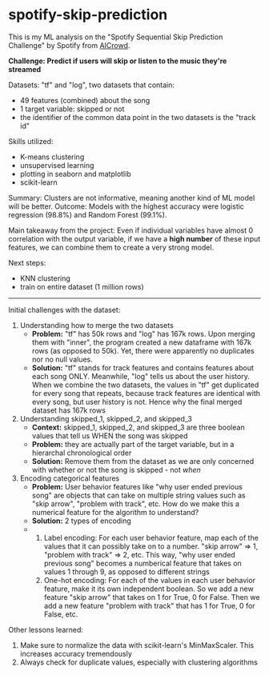 # spotify-skip-prediction

This is my ML analysis on the "Spotify Sequential Skip Prediction Challenge" by Spotify from [AICrowd](https://www.aicrowd.com/challenges/spotify-sequential-skip-prediction-challenge). 

**Challenge: Predict if users will skip or listen to the music they're streamed**

Datasets: "tf" and "log", two datasets that contain:
- 49 features (combined) about the song
- 1 target variable: skipped or not
- the identifier of the common data point in the two datasets is the "track id" 

Skills utilized: 
- K-means clustering
- unsupervised learning
- plotting in seaborn and matplotlib
- scikit-learn 

Summary: Clusters are not informative, meaning another kind of ML model will be better.
Outcome: Models with the highest accuracy were logistic regression (98.8%) and Random Forest (99.1%). 


Main takeaway from the project: Even if individual variables have almost 0 correlation with the output variable, if we have a **high number** of these input features, we can combine them to create a very strong model. 

Next steps: 
- KNN clustering
- train on entire dataset (1 million rows) 

-------------------------------------------------------------------------------------------------------------
Initial challenges with the dataset: 
1. Understanding how to merge the two datasets
   - **Problem:** "tf" has 50k rows and "log" has 167k rows. Upon merging them with "inner", the program created a new dataframe with 167k rows (as opposed to 50k). Yet, there were apparently no duplicates nor no null values.
   - **Solution:** "tf" stands for track features and contains features about each song ONLY. Meanwhile, "log" tells us about the user history. When we combine the two datasets, the values in "tf" get duplicated for every song that repeats, because track features are identical with every song, but user history is not. Hence why the final merged dataset has 167k rows 
2. Understanding skipped_1, skipped_2, and skipped_3
   - **Context:** skipped_1, skipped_2, and skipped_3 are three boolean values that tell us WHEN the song was skipped
   - **Problem:** they are actually part of the target variable, but in a hierarchal chronological order
   - **Solution:** Remove them from the dataset as we are only concerned with whether or not the song is skipped - not _when_
3. Encoding categorical features
   - **Problem:** User behavior features like "why user ended previous song" are objects that can take on multiple string values such as "skip arrow", "problem with track", etc. How do we make this a numerical feature for the algorithm to understand?
   - **Solution:** 2 types of encoding
   -  1. Label encoding: For each user behavior feature, map each of the values that it can possibly take on to a number. "skip arrow" => 1, "problem with track" => 2, etc. This way, "why user ended previous song" becomes a numberical feature that takes on values 1 through 9, as opposed to different strings
       2. One-hot encoding: For each of the values in each user behavior feature, make it its own independent boolean. So we add a new feature "skip arrow" that takes on 1 for True, 0 for False. Then we add a new feature "problem with track" that has 1 for True, 0 for False, etc.
    
Other lessons learned: 
1. Make sure to normalize the data with scikit-learn's MinMaxScaler. This increases accuracy tremendously 
2. Always check for duplicate values, especially with clustering algorithms 
